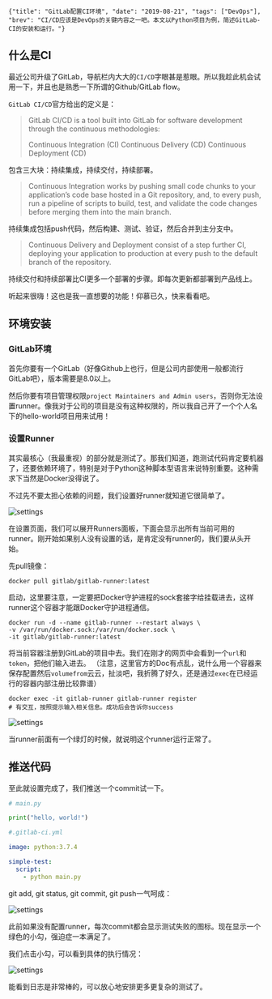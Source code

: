 ```lw-blog-meta
{"title": "GitLab配置CI环境", "date": "2019-08-21", "tags": ["DevOps"], "brev": "CI/CD应该是DevOps的关键内容之一吧。本文以Python项目为例，简述GitLab-CI的安装和运行。"}
```

## 什么是CI

最近公司升级了GitLab，导航栏内大大的`CI/CD`字眼甚是惹眼。所以我趁此机会试用一下，并且也是熟悉一下所谓的Github/GitLab flow。

`GitLab CI/CD`官方给出的定义是：

> GitLab CI/CD is a tool built into GitLab for software development through the continuous methodologies:
> 
> Continuous Integration (CI)
> Continuous Delivery (CD)
> Continuous Deployment (CD)

包含三大块：持续集成，持续交付，持续部署。

> Continuous Integration works by pushing small code chunks to your application’s code base hosted in a Git repository, and, to every push, run a pipeline of scripts to build, test, and validate the code changes before merging them into the main branch.

持续集成包括push代码，然后构建、测试、验证，然后合并到主分支中。

> Continuous Delivery and Deployment consist of a step further CI, deploying your application to production at every push to the default branch of the repository.

持续交付和持续部署比CI更多一个部署的步骤。即每次更新都部署到产品线上。

听起来很嗨！这也是我一直想要的功能！仰慕已久，快来看看吧。

## 环境安装

### GitLab环境

首先你要有一个GitLab（好像Github上也行，但是公司内部使用一般都流行GitLab吧），版本需要是8.0以上。

然后你要有项目管理权限`project Maintainers and Admin users`，否则你无法设置runner。像我对于公司的项目是没有这种权限的，所以我自己开了一个个人名下的hello-world项目用来试用！

### 设置Runner

其实最核心（我最重视）的部分就是测试了。那我们知道，跑测试代码肯定要机器了，还要依赖环境了，特别是对于Python这种脚本型语言来说特别重要。这种需求下当然是Docker没得说了。

不过先不要太担心依赖的问题，我们设置好runner就知道它很简单了。

![settings](/static/blog/2019-08-21-CI-settings.png)

在设置页面，我们可以展开Runners面板，下面会显示出所有当前可用的runner。刚开始如果别人没有设置的话，是肯定没有runner的，我们要从头开始。

先pull镜像：

```shell
docker pull gitlab/gitlab-runner:latest 
```

启动，这里要注意，一定要把Docker守护进程的sock套接字给挂载进去，这样runner这个容器才能跟Docker守护进程通信。

```shell
docker run -d --name gitlab-runner --restart always \
-v /var/run/docker.sock:/var/run/docker.sock \
-it gitlab/gitlab-runner:latest 
```

将当前容器注册到GitLab的项目中去。我们在刚才的网页中会看到一个`url`和`token`，把他们输入进去。
（注意，这里官方的Doc有点乱，说什么用一个容器来保存配置然后`volumefrom`云云，扯淡吧，我折腾了好久，还是通过`exec`在已经运行的容器内部注册比较靠谱）

```shell
docker exec -it gitlab-runner gitlab-runner register
# 有交互，按照提示输入相关信息。成功后会告诉你success
```

![settings](/static/blog/2019-08-21-CI-success.png)

当runner前面有一个绿灯的时候，就说明这个runner运行正常了。

## 推送代码

至此就设置完成了，我们推送一个commit试一下。

```python
# main.py

print("hello, world!")
```

```yaml
#.gitlab-ci.yml

image: python:3.7.4

simple-test:
  script:
    - python main.py
```

git add, git status, git commit, git push一气呵成：

![settings](/static/blog/2019-08-21-CI-pass.png)

此前如果没有配置runner，每次commit都会显示测试失败的图标。现在显示一个绿色的小勾，强迫症一本满足了。

我们点击小勾，可以看到具体的执行情况：

![settings](/static/blog/2019-08-21-CI-log.png)

能看到日志是非常棒的，可以放心地安排更多更复杂的测试了。
